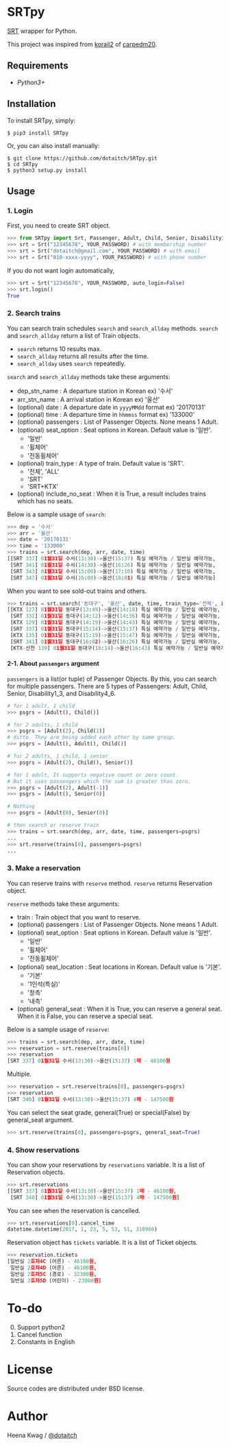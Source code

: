 # SRTpy

[SRT](https://etk.srail.co.kr) wrapper for Python.

This project was inspired from [korail2](https://github.com/carpedm20/korail2) of [carpedm20](https://carpedm20.github.io).

## Requirements
- *Python3+*

## Installation

To install SRTpy, simply:

    $ pip3 install SRTpy 

Or, you can also install manually:

    $ git clone https://github.com/dotaitch/SRTpy.git
    $ cd SRTpy
    $ python3 setup.py install

## Usage

### 1. Login

First, you need to create SRT object.

```python
>>> from SRTpy import Srt, Passenger, Adult, Child, Senior, Disability1_3, Disability4_6
>>> srt = Srt("12345678", YOUR_PASSWORD) # with membership number
>>> srt = Srt("dotaitch@gmail.com", YOUR_PASSWORD) # with email
>>> srt = Srt("010-xxxx-yyyy", YOUR_PASSWORD) # with phone number
```

If you do not want login automatically, 

```python
>>> srt = Srt("12345678", YOUR_PASSWORD, auto_login=False)
>>> srt.login()
True
```

### 2. Search trains

You can search train schedules `search` and `search_allday` methods.
`search` and `search_allday` return a list of Train objects.

- `search` returns 10 results max.
- `search_allday` returns all results after the time.
- `search_allday` uses `search` repeatedly.

`search` and `search_allday` methods take these arguments:

- dep_stn_name : A departure station in Korean  ex) '수서'
- arr_stn_name : A arrival station in Korean  ex) '울산'
- (optional) date : A departure date in `yyyyMMdd` format  ex) '20170131'
- (optional) time : A departure time in `hhmmss` format  ex) '133000'
- (optional) passengers : List of Passenger Objects. None means 1 Adult. 
- (optional) seat_option : Seat options in Korean. Default value is '일반'.
    - '일반'
    - '휠체어'
    - '전동휠체어'
- (optional) train_type : A type of train. Default value is 'SRT'.
    - '전체', 'ALL'
    - 'SRT'
    - 'SRT+KTX'
- (optional) include_no_seat : When it is True, a result includes trains which has no seats.

Below is a sample usage of `search`:

```python
>>> dep = '수서'
>>> arr = '울산'
>>> date = '20170131'
>>> time = '133000'
>>> trains = srt.search(dep, arr, date, time)
[[SRT 337] 01월31일 수서(13:30)->울산(15:37) 특실 예약가능 / 일반실 예약가능,
 [SRT 341] 01월31일 수서(14:30)->울산(16:26) 특실 예약가능 / 일반실 예약가능,
 [SRT 343] 01월31일 수서(15:00)->울산(17:10) 특실 예약가능 / 일반실 예약가능,
 [SRT 347] 01월31일 수서(16:00)->울산(18:01) 특실 예약가능 / 일반실 예약가능]
```

When you want to see sold-out trains and others.

```python
>>> trains = srt.search('동대구', '울산', date, time, train_type='전체', include_no_seat=True)
[[KTX 127] 01월31일 동대구(13:49)->울산(14:18) 특실 예약가능 / 일반실 예약가능,
 [SRT 331] 01월31일 동대구(14:12)->울산(14:36) 특실 예약가능 / 일반실 예약가능,
 [KTX 129] 01월31일 동대구(14:19)->울산(14:43) 특실 예약가능 / 일반실 예약가능,
 [SRT 337] 01월31일 동대구(15:14)->울산(15:37) 특실 예약가능 / 일반실 예약가능,
 [KTX 135] 01월31일 동대구(15:19)->울산(15:47) 특실 예약가능 / 일반실 예약가능,
 [SRT 341] 01월31일 동대구(16:02)->울산(16:26) 특실 예약가능 / 일반실 예약가능,
 [KTX-산천 139] 01월31일 동대구(16:14)->울산(16:43) 특실 예약가능 / 일반실 예약가능]
```

#### 2-1. About `passengers` argument

`passengers` is a list(or tuple) of Passenger Objects.
By this, you can search for multiple passengers.
There are 5 types of Passengers: Adult, Child, Senior, Disability1_3, and Disability4_6.

```python
# for 1 adult, 1 child
>>> psgrs = [Adult(), Child()]

# for 2 adults, 1 child
>>> psgrs = [Adult(2), Child(1)]
# ditto. They are being added each other by same group.
>>> psgrs = [Adult(), Adult(), Child()]

# for 2 adults, 1 child, 1 senior
>>> psgrs = [Adult(2), Child(), Senior()]

# for 1 adult, It supports negative count or zero count. 
# But it uses passengers which the sum is greater than zero.
>>> psgrs = [Adult(2), Adult(-1)]
>>> psgrs = [Adult(), Senior(0)]

# Nothing
>>> psgrs = [Adult(0), Senior(0)]

# then search or reserve train
>>> trains = srt.search(dep, arr, date, time, passengers=psgrs)
...
>>> srt.reserve(trains[0], passengers=psgrs)
...
```

### 3. Make a reservation

You can reserve trains with `reserve` method.
`reserve` returns Reservation object.

`reserve` methods take these arguments:

- train : Train object that you want to reserve.
- (optional) passengers : List of Passenger Objects. None means 1 Adult. 
- (optional) seat_option : Seat options in Korean. Default value is '일반'.
    - '일반'
    - '휠체어'
    - '전동휠체어'
- (optional) seat_location : Seat locations in Korean. Default value is '기본'.
    - '기본'
    - '1인석(특실)'
    - '창측'
    - '내측'
- (optional) general_seat : When it is True, you can reserve a general seat. When it is False, you can reserve a special seat.

Below is a sample usage of `reserve`:

```python
>>> trains = srt.search(dep, arr, date, time)
>>> reservation = srt.reserve(trains[0])
>>> reservation
[SRT 337] 01월31일 수서(13:30)->울산(15:37) 1매 - 46100원
```

Multiple.

```python
>>> reservation = srt.reserve(trains[0], passengers=psgrs)
>>> reservation
[SRT 340] 01월31일 수서(13:30)->울산(15:37) 4매 - 147500원
```

You can select the seat grade, general(True) or special(False) by general_seat argument.

```python
>>> srt.reserve(trains[0], passengers=psgrs, general_seat=True)
```

### 4. Show reservations ####

You can show your reservations by `reservations` variable.
It is a list of Reservation objects.

```python
>>> srt.reservations
[[SRT 337] 01월31일 수서(13:30)->울산(15:37) 1매 - 46100원,
 [SRT 340] 01월31일 수서(13:30)->울산(15:37) 4매 - 147500원]
```

You can see when the reservation is cancelled. 

```python
>>> srt.reservations[0].cancel_time
datetime.datetime(2017, 1, 23, 5, 53, 51, 310966)
```

Reservation object has `tickets` variable.
It is a list of Ticket objects.

```python
>>> reservation.tickets
[일반실 2호차4C (어른) - 46100원,
 일반실 2호차4D (어른) - 46100원,
 일반실 2호차5C (경로) - 32300원,
 일반실 2호차5D (어린이) - 23000원]
```

# To-do

0. Support python2
1. Cancel function
2. Constants in English

# License

Source codes are distributed under BSD license.

# Author

Heena Kwag / [@dotaitch](https://github.com/dotaitch)
